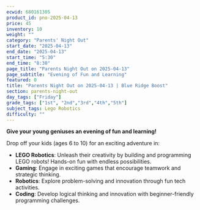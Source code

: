 ```yaml
---
ecwid: 680161305
product_id: pno-2025-04-13
price: 45
inventory: 10
weight: ""
category: "Parents' Night Out"
start_date: "2025-04-13"
end_date: "2025-04-13"
start_time: "5:30"
end_time: "8:30"
page_title: "Parents Night Out on 2025-04-13"
page_subtitle: "Evening of Fun and Learning"
featured: 0
title: "Parents Night Out on 2025-04-13 | Blue Ridge Boost"
section: parents-night-out
day_tags: ["Friday"]
grade_tags: ["1st", "2nd","3rd","4th","5th"]
subject_tags: Lego Robotics
difficulty: ""
---
```

<p><strong>Give your young geniuses an evening of fun and learning!</strong></p><p>Drop off your kids (ages 6 to 10) for an exciting adventure in:</p> <ul> <li><strong>LEGO Robotics</strong>: Unleash their creativity by building and programming LEGO robots! Hands-on fun with endless possibilities.</li> <li><strong>Gaming</strong>: Engage in exciting games that encourage teamwork and strategic thinking.</li> <li><strong>Robotics</strong>: Explore problem-solving and innovation through fun tech activities.</li> <li><strong>Coding</strong>: Develop logical thinking and innovation with beginner-friendly programming challenges.</li></ul>
